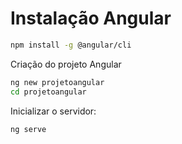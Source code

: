 # Instalação Angular

```bash
npm install -g @angular/cli
```

Criação do projeto Angular

```bash
ng new projetoangular
cd projetoangular
```

Inicializar o servidor: 

```bash
ng serve
```
